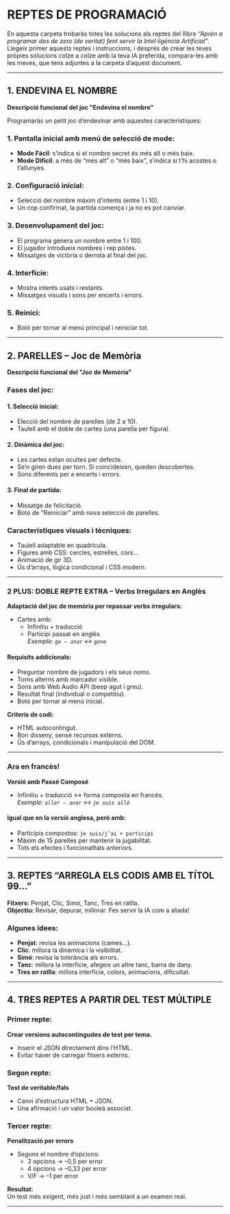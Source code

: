 # REPTES DE PROGRAMACIÓ

En aquesta carpeta trobaràs totes les solucions als reptes del llibre *“Aprèn a programar des de zero (de veritat) fent servir la Intel·ligència Artificial”*.  
Llegeix primer aquests reptes i instruccions, i després de crear les teves pròpies solucions colze a colze amb la teva IA preferida, compara-les amb les meves, que tens adjuntes a la carpeta d’aquest document.

---

## 1. ENDEVINA EL NOMBRE

**Descripció funcional del joc "Endevina el nombre"**

Programaràs un petit joc d’endevinar amb aquestes característiques:

### 1. Pantalla inicial amb menú de selecció de mode:
- **Mode Fàcil**: s’indica si el nombre secret és més alt o més baix.
- **Mode Difícil**: a més de “més alt” o “més baix”, s’indica si t’hi acostes o t’allunyes.

### 2. Configuració inicial:
- Selecció del nombre màxim d’intents (entre 1 i 10).
- Un cop confirmat, la partida comença i ja no es pot canviar.

### 3. Desenvolupament del joc:
- El programa genera un nombre entre 1 i 100.
- El jugador introdueix nombres i rep pistes.
- Missatges de victòria o derrota al final del joc.

### 4. Interfície:
- Mostra intents usats i restants.
- Missatges visuals i sons per encerts i errors.

### 5. Reinici:
- Botó per tornar al menú principal i reiniciar tot.

---

## 2. PARELLES – Joc de Memòria

**Descripció funcional del "Joc de Memòria"**

### Fases del joc:

#### 1. Selecció inicial:
- Elecció del nombre de parelles (de 2 a 10).
- Taulell amb el doble de cartes (una parella per figura).

#### 2. Dinàmica del joc:
- Les cartes estan ocultes per defecte.
- Se’n giren dues per torn. Si coincideixen, queden descobertes.
- Sons diferents per a encerts i errors.

#### 3. Final de partida:
- Missatge de felicitació.
- Botó de "Reiniciar" amb nova selecció de parelles.

### Característiques visuals i tècniques:
- Taulell adaptable en quadrícula.
- Figures amb CSS: cercles, estrelles, cors...
- Animació de gir 3D.
- Ús d’arrays, lògica condicional i CSS modern.

---

### 2 PLUS: DOBLE REPTE EXTRA – Verbs Irregulars en Anglès

**Adaptació del joc de memòria per repassar verbs irregulars:**

- Cartes amb:
  - Infinitiu + traducció
  - Participi passat en anglès  
  _Exemple: `go – anar` ↔ `gone`_

#### Requisits addicionals:
- Preguntar nombre de jugadors i els seus noms.
- Torns alterns amb marcador visible.
- Sons amb Web Audio API (beep agut i greu).
- Resultat final (individual o competitiu).
- Botó per tornar al menú inicial.

**Criteris de codi:**
- HTML autocontingut.
- Bon disseny, sense recursos externs.
- Ús d’arrays, condicionals i manipulació del DOM.

---

### Ara en francès!

**Versió amb Passé Composé**

- Infinitiu + traducció ↔ forma composta en francès.  
  _Exemple: `aller – anar` ↔ `je suis allé`_

#### Igual que en la versió anglesa, però amb:
- Participis compostos: `je suis/j’ai + participi`
- Màxim de 15 parelles per mantenir la jugabilitat.
- Tots els efectes i funcionalitats anteriors.

---

## 3. REPTES “ARREGLA ELS CODIS AMB EL TÍTOL 99…”

**Fitxers:** Penjat, Clic, Simó, Tanc, Tres en ratlla.  
**Objectiu:** Revisar, depurar, millorar. Fes servir la IA com a aliada!

### Algunes idees:
- **Penjat**: revisa les animacions (cames...).
- **Clic**: millora la dinàmica i la visibilitat.
- **Simó**: revisa la tolerància als errors.
- **Tanc**: millora la interfície, afegeix un altre tanc, barra de dany.
- **Tres en ratlla**: millora interfície, colors, animacions, dificultat.

---

## 4. TRES REPTES A PARTIR DEL TEST MÚLTIPLE

### Primer repte:
**Crear versions autocontingudes de test per tema.**
- Inserir el JSON directament dins l’HTML.
- Evitar haver de carregar fitxers externs.

### Segon repte:
**Test de veritable/fals**
- Canvi d’estructura HTML + JSON.
- Una afirmació i un valor booleà associat.

### Tercer repte:
**Penalització per errors**
- Segons el nombre d’opcions:
  - 3 opcions → –0,5 per error
  - 4 opcions → –0,33 per error
  - V/F → –1 per error

**Resultat:**  
Un test més exigent, més just i més semblant a un examen real.

---
